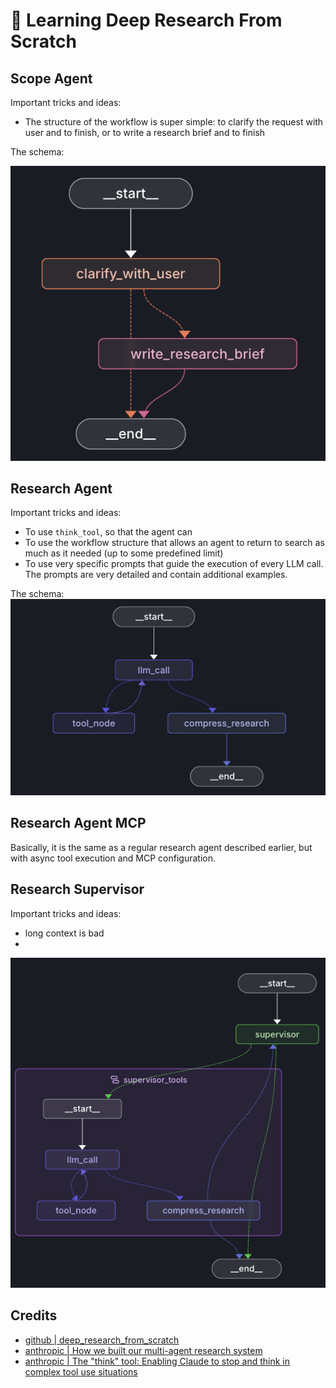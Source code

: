 # 🧱 Learning Deep Research From Scratch 

## Scope Agent

Important tricks and ideas:
- The structure of the workflow is super simple: to clarify the request with user and to finish, or to write a research brief and to finish

The schema: 

![Screenshot 2025-09-03 at 14.22.06.png](pics/Screenshot%202025-09-03%20at%2014.22.06.png)

## Research Agent

Important tricks and ideas:
- To use `think_tool`, so that the agent can 
- To use the workflow structure that allows an agent to return to search as much as it needed (up to some predefined limit)
- To use very specific prompts that guide the execution of every LLM call. The prompts are very detailed and contain additional examples.

The schema:  
![Screenshot 2025-09-03 at 14.22.15.png](pics/Screenshot%202025-09-03%20at%2014.22.15.png)

## Research Agent MCP

Basically, it is the same as a regular research agent described earlier, but with async tool execution and MCP configuration.


## Research Supervisor

Important tricks and ideas:
- long context is bad
- 

![Screenshot 2025-09-03 at 15.38.33.png](pics/Screenshot%202025-09-03%20at%2015.38.33.png)


## Credits

- [github | deep_research_from_scratch](https://github.com/langchain-ai/deep_research_from_scratch/tree/main?tab=readme-ov-file)
- [anthropic | How we built our multi-agent research system](https://www.anthropic.com/engineering/multi-agent-research-system)
- [anthropic | The "think" tool: Enabling Claude to stop and think in complex tool use situations](https://www.anthropic.com/engineering/claude-think-tool)